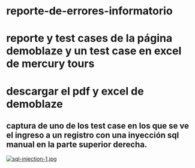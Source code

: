 # reporte-de-errores-informatorio
# reporte y test cases de la página demoblaze y un test case en excel de mercury tours

# descargar el pdf y excel de demoblaze

## captura de uno de los test case en los que se ve el ingreso a un registro con una inyección sql manual en la parte superior derecha.
[![sql-injection-1.jpg](https://i.postimg.cc/k4X90Bz2/sql-injection-1.jpg)](https://postimg.cc/ns567cHx)
